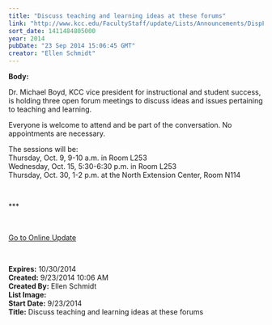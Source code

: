 ```yaml
---
title: "Discuss teaching and learning ideas at these forums"
link: "http://www.kcc.edu/FacultyStaff/update/Lists/Announcements/DispForm.aspx?ID=1639"
sort_date: 1411484805000
year: 2014
pubDate: "23 Sep 2014 15:06:45 GMT"
creator: "Ellen Schmidt"
---
```


<div><b>Body:</b> <div class="ExternalClass45D13EF76D3E4BE2AE5797DDC353DA60"><p>​Dr. Michael Boyd, KCC vice president for instructional and student success, is holding three open forum meetings to discuss ideas and issues pertaining to teaching and learning.  </p>
<p>Everyone is welcome to attend and be part of the conversation. No appointments are necessary.</p>
<p>The sessions will be:<br />Thursday, Oct. 9, 9-10 a.m. in Room L253<br />Wednesday, Oct. 15, 5:30-6:30 p.m. in Room L253<br />Thursday, Oct. 30, 1-2 p.m. at the North Extension Center, Room N114</p>
<p> </p>
<p>***</p>
<p> </p>
<p><a href="/update">Go to Online Update</a></p>
<p><br /></p></div></div>
<div><b>Expires:</b> 10/30/2014</div>
<div><b>Created:</b> 9/23/2014 10:06 AM</div>
<div><b>Created By:</b> Ellen Schmidt</div>
<div><b>List Image:</b> <a href="http://www.kcc.edu/SiteCollectionImages/teachandlearnboyd.jpg"></a></div>
<div><b>Start Date:</b> 9/23/2014</div>
<div><b>Title:</b> Discuss teaching and learning ideas at these forums</div>
